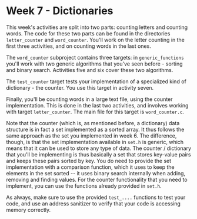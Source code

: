 # Week 7 - Dictionaries

This week's activities are split into two parts: counting letters and counting words. The code for these two parts can
be found in the directories `letter_counter` and `word_counter`. You'll work on the letter counting in the first three
activities, and on counting words in the last ones.

The `word_counter` subproject contains three targets: in `generic_functions` you'll work with two generic algorithms
that you've seen before - sorting and binary search. Activities five and six cover these two algorithms.

The `test_counter` target tests your implementation of a specialized kind of dictionary - the counter. You use this
target in activity seven.

Finally, you'll be counting words in a large text file, using the counter implementation. This is done in the last two
activities, and involves working with target `letter_counter`. The main file for this target is `word_counter.c`.

Note that the counter (which is, as mentioned before, a dictionary) data structure is in fact a set implemented as a sorted array.
It thus follows the same approach as the set you implemented in week 6.
The difference, though, is that the set implementation available in `set.h` is generic, which means that it can be used to store any type of data.
The counter / dictionary that you'll be implementing is thus basically a set that stores key-value pairs and keeps these pairs sorted by key.
You do need to provide the set implementation with a comparison function, which it uses to keep the elements in the set sorted -- it uses binary search internally when adding, removing and finding values.
For the counter functionality that you need to implement, you can use the functions already provided in `set.h`.

As always, make sure to use the provided `test_....` functions to test your code, and use an address sanitizer to verify
that your code is accessing memory correctly.
